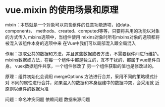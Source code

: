 
# vue.mixin 的使用场景和原理

  mixin：本质就是一个对象可以包含组件的任意功能选项，如data、components、
         methods、created、computed等等，只要将共用的功能以对象的方式传入
        mixins选项中，当组件使用 mixins对象时所有mixins对象的选项都将被混入该组件本身的选项中来
在Vue中我们可以局部混入跟全局混入

  作用：提取公共的数据和方法，并且这些数据或者方法，不需要组件间进行维护。
       mixins数据或方法，在每一个组件中都是独立的，互不干扰的，都属于vue组件自身。
       vuex数据组件共享，一个组件修改了 另一个组件获取的值也是修改过的。

  原理：组件初始化会调用 mergeOptions 方法进行合并，采用不同的策略模式针对
        不同的属性进行合并，如果混入的数据和本身组建中的数据冲突，会采用就
        近原则以组件的数据为准

  问题：命名冲突问题 依赖问题 数据来源问题             